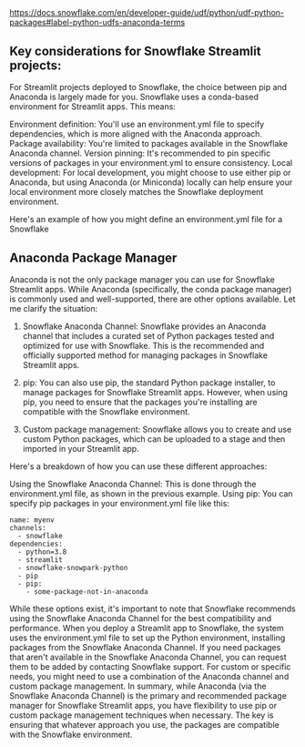 ## 

https://docs.snowflake.com/en/developer-guide/udf/python/udf-python-packages#label-python-udfs-anaconda-terms


## Key considerations for Snowflake Streamlit projects:
For Streamlit projects deployed to Snowflake, the choice between pip and Anaconda is largely made for you. Snowflake uses a conda-based environment for Streamlit apps. This means:

Environment definition: You'll use an environment.yml file to specify dependencies, which is more aligned with the Anaconda approach.
Package availability: You're limited to packages available in the Snowflake Anaconda channel.
Version pinning: It's recommended to pin specific versions of packages in your environment.yml to ensure consistency.
Local development: For local development, you might choose to use either pip or Anaconda, but using Anaconda (or Miniconda) locally can help ensure your local environment more closely matches the Snowflake deployment environment.

Here's an example of how you might define an environment.yml file for a Snowflake 

## Anaconda Package Manager 

Anaconda is not the only package manager you can use for Snowflake Streamlit apps. While Anaconda (specifically, the conda package manager) is commonly used and well-supported, there are other options available. Let me clarify the situation:

1. Snowflake Anaconda Channel:
Snowflake provides an Anaconda channel that includes a curated set of Python packages tested and optimized for use with Snowflake. This is the recommended and officially supported method for managing packages in Snowflake Streamlit apps.

2. pip:
You can also use pip, the standard Python package installer, to manage packages for Snowflake Streamlit apps. However, when using pip, you need to ensure that the packages you're installing are compatible with the Snowflake environment.

3. Custom package management:
Snowflake allows you to create and use custom Python packages, which can be uploaded to a stage and then imported in your Streamlit app.

Here's a breakdown of how you can use these different approaches:

Using the Snowflake Anaconda Channel:
This is done through the environment.yml file, as shown in the previous example.
Using pip:
You can specify pip packages in your environment.yml file like this:
```
name: myenv
channels:
  - snowflake
dependencies:
  - python=3.8
  - streamlit
  - snowflake-snowpark-python
  - pip
  - pip:
    - some-package-not-in-anaconda
```

While these options exist, it's important to note that Snowflake recommends using the Snowflake Anaconda Channel for the best compatibility and performance. When you deploy a Streamlit app to Snowflake, the system uses the environment.yml file to set up the Python environment, installing packages from the Snowflake Anaconda Channel.
If you need packages that aren't available in the Snowflake Anaconda Channel, you can request them to be added by contacting Snowflake support. For custom or specific needs, you might need to use a combination of the Anaconda channel and custom package management.
In summary, while Anaconda (via the Snowflake Anaconda Channel) is the primary and recommended package manager for Snowflake Streamlit apps, you have flexibility to use pip or custom package management techniques when necessary. The key is ensuring that whatever approach you use, the packages are compatible with the Snowflake environment.